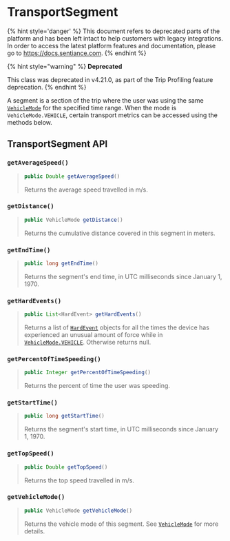 # TransportSegment

{% hint style='danger' %} This document refers to deprecated parts of the platform and has been left intact to help customers with legacy integrations. In order to access the latest platform features and documentation, please go to https://docs.sentiance.com. {% endhint %}

{% hint style="warning" %}
**Deprecated**

This class was deprecated in v4.21.0, as part of the Trip Profiling feature deprecation.
{% endhint %}

A segment is a section of the trip where the user was using the same [`VehicleMode`](vehiclemode.md) for the specified time range. When the mode is `VehicleMode.VEHICLE`, certain transport metrics can be accessed using the methods below.

## TransportSegment API

### `getAverageSpeed()`

> ```java
> public Double getAverageSpeed()
> ```
>
> Returns the average speed travelled in m/s.

### `getDistance()`

> ```java
> public VehicleMode getDistance()
> ```
>
> Returns the cumulative distance covered in this segment in meters.

### `getEndTime()`

> ```java
> public long getEndTime()
> ```
>
> Returns the segment's end time, in UTC milliseconds since January 1, 1970.

### `getHardEvents()`

> ```java
> public List<HardEvent> getHardEvents()
> ```
>
> Returns a list of [`HardEvent`](hardevent.md) objects for all the times the device has experienced an unusual amount of force while in [`VehicleMode.VEHICLE`](vehiclemode.md). Otherwise returns null.

### `getPercentOfTimeSpeeding()`

> ```java
> public Integer getPercentOfTimeSpeeding()
> ```
>
> Returns the percent of time the user was speeding.

### `getStartTime()`

> ```java
> public long getStartTime()
> ```
>
> Returns the segment's start time, in UTC milliseconds since January 1, 1970.

### `getTopSpeed()`

> ```java
> public Double getTopSpeed()
> ```
>
> Returns the top speed travelled in m/s.

### `getVehicleMode()`

> ```java
> public VehicleMode getVehicleMode()
> ```
>
> Returns the vehicle mode of this segment. See [`VehicleMode`](vehiclemode.md) for more details.
